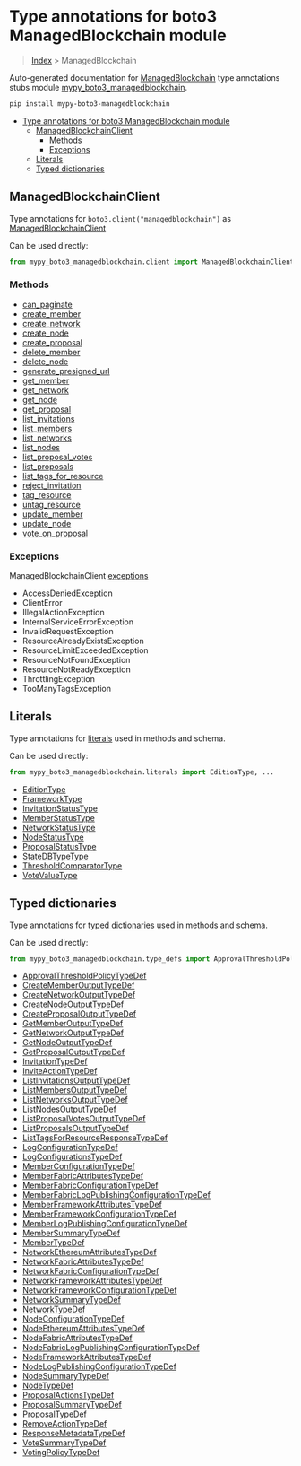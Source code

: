 # Type annotations for boto3 ManagedBlockchain module

> [Index](..) > ManagedBlockchain

Auto-generated documentation for
[ManagedBlockchain](https://boto3.amazonaws.com/v1/documentation/api/1.17.75/reference/services/managedblockchain.html#ManagedBlockchain)
type annotations stubs module
[mypy_boto3_managedblockchain](https://pypi.org/project/mypy-boto3-managedblockchain/).

```bash
pip install mypy-boto3-managedblockchain
```

- [Type annotations for boto3 ManagedBlockchain module](#type-annotations-for-boto3-managedblockchain-module)
  - [ManagedBlockchainClient](#managedblockchainclient)
    - [Methods](#methods)
    - [Exceptions](#exceptions)
  - [Literals](#literals)
  - [Typed dictionaries](#typed-dictionaries)

## ManagedBlockchainClient

Type annotations for `boto3.client("managedblockchain")` as
[ManagedBlockchainClient](./client.md)

Can be used directly:

```python
from mypy_boto3_managedblockchain.client import ManagedBlockchainClient
```

### Methods

- [can_paginate](./client.md#can_paginate)
- [create_member](./client.md#create_member)
- [create_network](./client.md#create_network)
- [create_node](./client.md#create_node)
- [create_proposal](./client.md#create_proposal)
- [delete_member](./client.md#delete_member)
- [delete_node](./client.md#delete_node)
- [generate_presigned_url](./client.md#generate_presigned_url)
- [get_member](./client.md#get_member)
- [get_network](./client.md#get_network)
- [get_node](./client.md#get_node)
- [get_proposal](./client.md#get_proposal)
- [list_invitations](./client.md#list_invitations)
- [list_members](./client.md#list_members)
- [list_networks](./client.md#list_networks)
- [list_nodes](./client.md#list_nodes)
- [list_proposal_votes](./client.md#list_proposal_votes)
- [list_proposals](./client.md#list_proposals)
- [list_tags_for_resource](./client.md#list_tags_for_resource)
- [reject_invitation](./client.md#reject_invitation)
- [tag_resource](./client.md#tag_resource)
- [untag_resource](./client.md#untag_resource)
- [update_member](./client.md#update_member)
- [update_node](./client.md#update_node)
- [vote_on_proposal](./client.md#vote_on_proposal)

### Exceptions

ManagedBlockchainClient [exceptions](./client.md#exceptions)

- AccessDeniedException
- ClientError
- IllegalActionException
- InternalServiceErrorException
- InvalidRequestException
- ResourceAlreadyExistsException
- ResourceLimitExceededException
- ResourceNotFoundException
- ResourceNotReadyException
- ThrottlingException
- TooManyTagsException

## Literals

Type annotations for [literals](./literals.md) used in methods and schema.

Can be used directly:

```python
from mypy_boto3_managedblockchain.literals import EditionType, ...
```

- [EditionType](./literals.md#editiontype)
- [FrameworkType](./literals.md#frameworktype)
- [InvitationStatusType](./literals.md#invitationstatustype)
- [MemberStatusType](./literals.md#memberstatustype)
- [NetworkStatusType](./literals.md#networkstatustype)
- [NodeStatusType](./literals.md#nodestatustype)
- [ProposalStatusType](./literals.md#proposalstatustype)
- [StateDBTypeType](./literals.md#statedbtypetype)
- [ThresholdComparatorType](./literals.md#thresholdcomparatortype)
- [VoteValueType](./literals.md#votevaluetype)

## Typed dictionaries

Type annotations for [typed dictionaries](./type_defs.md) used in methods and
schema.

Can be used directly:

```python
from mypy_boto3_managedblockchain.type_defs import ApprovalThresholdPolicyTypeDef, ...
```

- [ApprovalThresholdPolicyTypeDef](./type_defs.md#approvalthresholdpolicytypedef)
- [CreateMemberOutputTypeDef](./type_defs.md#creatememberoutputtypedef)
- [CreateNetworkOutputTypeDef](./type_defs.md#createnetworkoutputtypedef)
- [CreateNodeOutputTypeDef](./type_defs.md#createnodeoutputtypedef)
- [CreateProposalOutputTypeDef](./type_defs.md#createproposaloutputtypedef)
- [GetMemberOutputTypeDef](./type_defs.md#getmemberoutputtypedef)
- [GetNetworkOutputTypeDef](./type_defs.md#getnetworkoutputtypedef)
- [GetNodeOutputTypeDef](./type_defs.md#getnodeoutputtypedef)
- [GetProposalOutputTypeDef](./type_defs.md#getproposaloutputtypedef)
- [InvitationTypeDef](./type_defs.md#invitationtypedef)
- [InviteActionTypeDef](./type_defs.md#inviteactiontypedef)
- [ListInvitationsOutputTypeDef](./type_defs.md#listinvitationsoutputtypedef)
- [ListMembersOutputTypeDef](./type_defs.md#listmembersoutputtypedef)
- [ListNetworksOutputTypeDef](./type_defs.md#listnetworksoutputtypedef)
- [ListNodesOutputTypeDef](./type_defs.md#listnodesoutputtypedef)
- [ListProposalVotesOutputTypeDef](./type_defs.md#listproposalvotesoutputtypedef)
- [ListProposalsOutputTypeDef](./type_defs.md#listproposalsoutputtypedef)
- [ListTagsForResourceResponseTypeDef](./type_defs.md#listtagsforresourceresponsetypedef)
- [LogConfigurationTypeDef](./type_defs.md#logconfigurationtypedef)
- [LogConfigurationsTypeDef](./type_defs.md#logconfigurationstypedef)
- [MemberConfigurationTypeDef](./type_defs.md#memberconfigurationtypedef)
- [MemberFabricAttributesTypeDef](./type_defs.md#memberfabricattributestypedef)
- [MemberFabricConfigurationTypeDef](./type_defs.md#memberfabricconfigurationtypedef)
- [MemberFabricLogPublishingConfigurationTypeDef](./type_defs.md#memberfabriclogpublishingconfigurationtypedef)
- [MemberFrameworkAttributesTypeDef](./type_defs.md#memberframeworkattributestypedef)
- [MemberFrameworkConfigurationTypeDef](./type_defs.md#memberframeworkconfigurationtypedef)
- [MemberLogPublishingConfigurationTypeDef](./type_defs.md#memberlogpublishingconfigurationtypedef)
- [MemberSummaryTypeDef](./type_defs.md#membersummarytypedef)
- [MemberTypeDef](./type_defs.md#membertypedef)
- [NetworkEthereumAttributesTypeDef](./type_defs.md#networkethereumattributestypedef)
- [NetworkFabricAttributesTypeDef](./type_defs.md#networkfabricattributestypedef)
- [NetworkFabricConfigurationTypeDef](./type_defs.md#networkfabricconfigurationtypedef)
- [NetworkFrameworkAttributesTypeDef](./type_defs.md#networkframeworkattributestypedef)
- [NetworkFrameworkConfigurationTypeDef](./type_defs.md#networkframeworkconfigurationtypedef)
- [NetworkSummaryTypeDef](./type_defs.md#networksummarytypedef)
- [NetworkTypeDef](./type_defs.md#networktypedef)
- [NodeConfigurationTypeDef](./type_defs.md#nodeconfigurationtypedef)
- [NodeEthereumAttributesTypeDef](./type_defs.md#nodeethereumattributestypedef)
- [NodeFabricAttributesTypeDef](./type_defs.md#nodefabricattributestypedef)
- [NodeFabricLogPublishingConfigurationTypeDef](./type_defs.md#nodefabriclogpublishingconfigurationtypedef)
- [NodeFrameworkAttributesTypeDef](./type_defs.md#nodeframeworkattributestypedef)
- [NodeLogPublishingConfigurationTypeDef](./type_defs.md#nodelogpublishingconfigurationtypedef)
- [NodeSummaryTypeDef](./type_defs.md#nodesummarytypedef)
- [NodeTypeDef](./type_defs.md#nodetypedef)
- [ProposalActionsTypeDef](./type_defs.md#proposalactionstypedef)
- [ProposalSummaryTypeDef](./type_defs.md#proposalsummarytypedef)
- [ProposalTypeDef](./type_defs.md#proposaltypedef)
- [RemoveActionTypeDef](./type_defs.md#removeactiontypedef)
- [ResponseMetadataTypeDef](./type_defs.md#responsemetadatatypedef)
- [VoteSummaryTypeDef](./type_defs.md#votesummarytypedef)
- [VotingPolicyTypeDef](./type_defs.md#votingpolicytypedef)
